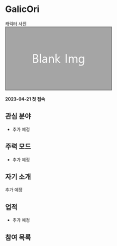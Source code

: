 # GalicOri

캐릭터 사진  
![캐릭터](../../asset/blank_img.jpg)

**2023-04-21 첫 접속**

## 관심 분야

- 추가 예정

## 주력 모드

- 추가 예정

## 자기 소개

추가 예정

## 업적

- 추가 예정

## 참여 목록

<!-- tag_target_open:reverse_link_list:member_contribute -->
<!-- tag_close -->